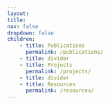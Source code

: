 ```yaml
---
layout: 
title: 
nav: false
dropdown: false
children: 
    - title: Publications
      permalink: /publications/
    - title: divider
    - title: Projects
      permalink: /projects/
    - title: divider
    - title: Resources
      permalink: /resources/
---
```

